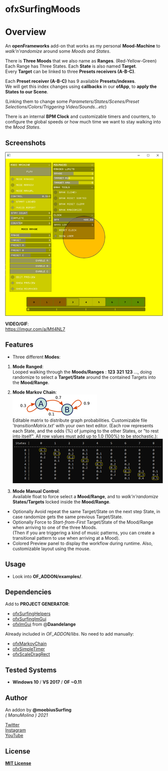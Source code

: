 ofxSurfingMoods
=============================

# Overview
An **openFrameworks** add-on that works as my personal **Mood-Machine** to *walk'n'randomize* around some *Moods and States*.  

There is **Three Moods** that we also name as **Ranges**. (Red-Yellow-Green)  
Each Range has Three States. Each **State** is also named **Target**.  
Every **Target** can be linked to three **Presets receivers (A-B-C)**.  

Each **Preset receiver (A-B-C)** has 9 available **Presets/indexes**.  
We will get this index changes using **callbacks** in our **ofApp**, to **apply the States to our Scene**.  

(Linking them to change some *Parameters/States/Scenes/Preset Selections/Colors/Triggering Video/Sounds...etc*)

There is an internal **BPM Clock** and customizable timers and counters, to configure the global speeds or how much time we want to stay walking into the *Mood States*.  

## Screenshots
![image](/readme_images/Capture1.PNG?raw=true "image")  

**VIDEO/GIF**:  
https://imgur.com/a/MtI4NL7

## Features
- Three different **Modes**:

1. **Mode Ranged**:  
Looped walking through the **Moods/Ranges** : **123** **321** **123** ..., doing randomize to select a **Target/State** around the contained Targets into the **Mood/Range**.

2. **Mode Markov Chain**:  
![image](/readme_images/MarcovGraph.png?raw=true "image")  
Editable matrix to distribute graph probabilities. Customizable file '*transitionMatrix.txt*' with your own text editor. (Each row represents each State, and the odds (%) of jumping to the other States, or "to rest into itself". All row values must add up to 1.0 (100%) to be stochastic.):  
![image](/readme_images/MarkovMatrix.PNG?raw=true "image")  

3. **Mode Manual Control**:  
Available float to force select a **Mood/Range**, and to *walk'n'randomize* **States/Targets** locked inside the **Mood/Range**.

- Optionally Avoid repeat the same Target/State on the next step State, in case randomize gets the same previous Target/State.
- Optionally Force to *Start-from-First* Target/State of the Mood/Range when arriving to one of the three Moods.  
(Then if you are triggering a kind of music patterns, you can create a transitional pattern to use when arriving at a Mood).
- Colored Preview panel to display the workflow during runtime. Also, customizable layout using the mouse.

## Usage
 - Look into **OF_ADDON/examples/**.

## Dependencies
Add to **PROJECT GENERATOR**:  
* [ofxSurfingHelpers](https://github.com/moebiussurfing/ofxSurfingHelpers)  
* [ofxSurfingImGui](https://github.com/moebiussurfing/ofxSurfingImGui)
* [ofxImGui](https://github.com/Daandelange/ofxImGui/tree/ofParameters-Helpers-Test) from @**Daandelange**  

Already included in *OF_ADDON/libs*. No need to add manually:
- [ofxMarkovChain](https://github.com/elaye/ofxMarkovChain)
- [ofxSimpleTimer](https://github.com/HeliosInteractive/ofxSimpleTimer)
- [ofxScaleDragRect](https://github.com/roymacdonald/ofxScaleDragRect)

## Tested Systems
* **Windows 10** / **VS 2017** / **OF ~0.11**

## Author
An addon by **@moebiusSurfing**  
*( ManuMolina ) 2021*  

[Twitter](https://twitter.com/moebiussurfing/)  
[Instagram](https://www.instagram.com/moebiussurfing/)  
[YouTube](https://www.youtube.com/channel/UCzUw96_wjmNxyIoFXf84hQg)  

## License
[**MIT License**](https://github.com/LICENSE)